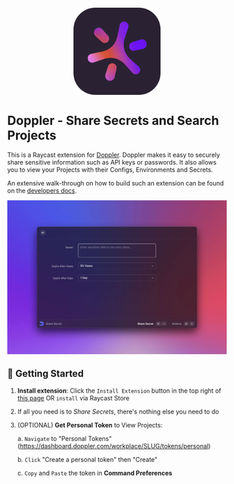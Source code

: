 <p align="center">
    <img src="./assets/doppler.png" width="200" height="200" />
</p>

# Doppler - Share Secrets and Search Projects

This is a Raycast extension for [Doppler](https://doppler.com/). Doppler makes it easy to securely share sensitive information such as API keys or passwords. It also allows you to view your Projects with their Configs, Environments and Secrets.

An extensive walk-through on how to build such an extension can be found on the [developers docs](https://developers.raycast.com/examples/doppler).

![screenshot](https://github.com/raycast/extensions/raw/main/docs/.gitbook/assets/example-doppler-share-secrets.webp)

## 🚀 Getting Started

1. **Install extension**: Click the `Install Extension` button in the top right of [this page](https://www.raycast.com/thomas/doppler-share-secrets) OR `install` via Raycast Store

2. If all you need is to _Share Secrets_, there's nothing else you need to do

3. (OPTIONAL) **Get Personal Token** to View Projects:

    a. `Navigate` to "Personal Tokens" (https://dashboard.doppler.com/workplace/SLUG/tokens/personal)

    b. `Click` "Create a personal token" then "Create"

    c. `Copy` and `Paste` the token in **Command Preferences**

